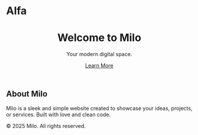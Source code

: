 # Alfa
<!DOCTYPE html>
<html lang="en">
<head>
  <meta charset="UTF-8">
  <meta name="viewport" content="width=device-width, initial-scale=1.0">
  <title>Milo</title>
  <link rel="stylesheet" href="style.css">
</head>
<body>
  <header>
    <h1>Welcome to Milo</h1>
    <p>Your modern digital space.</p>
    <a href="#about" class="button">Learn More</a>
  </header>

  <section id="about">
    <h2>About Milo</h2>
    <p>Milo is a sleek and simple website created to showcase your ideas, projects, or services. Built with love and clean code.</p>
  </section>

  <footer>
    <p>&copy; 2025 Milo. All rights reserved.</p>
  </footer>
</body>
</html>
